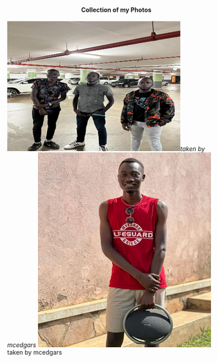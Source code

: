 
<html lang="en">
<head>
    <meta charset="UTF-8">
    <meta http-equiv="X-UA-Compatible" content="IE=edge">
    <meta name="viewport" content="width=device-width, initial-scale=1.0">
</head>
<body>
    <h4><center>Collection of my Photos</center></h4>
        <img src="a.jpg" width="400px" height="300px"
        float: left: alt="okwel edgar mark"/
        <caption><i>taken by mcedgars</i></caption>
        <img src="b.jpg" width="400px" height="450px" alt="okwel edgar mark"/>
        <caption<i>taken by mcedgars</i></caption>
</body>
</html>
